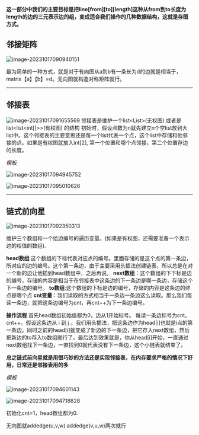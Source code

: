  **这一部分中我们的主要目标是把line[from][to][length]这种从from到to长度为length的边的三元表示边的组，变成适合我们操作的几种数据结构，这就是存图方式。**

## 邻接矩阵

![image-20231017090940151](C:/Users/DELL/AppData/Roaming/Typora/typora-user-images/image-20231017090940151.png)

最为简单的一种方式，就是对于有向图从a到b有一条长为d的边就是相当于，matrix【a】【b】=d。无向图就构造对称矩阵就行。

---
## 邻接表

![image-20231017091655569](C:/Users/DELL/AppData/Roaming/Typora/typora-user-images/image-20231017091655569.png)
邻接表是维护一个list<List<Integer>>(无权图)  或者是 list<list<int[]>>(有权图)  的结构
初始时，假设点数为n就先建立n个空list放到大list中。这个邻接表的主要意思还是每一个list代表一个点，这个list中存储和他邻接的点。如果是有权图就放入int[2],  第一个位置和哪个点邻接，第二个位置存边的长度。

*模板*

![image-20231017094945752](C:/Users/DELL/AppData/Roaming/Typora/typora-user-images/image-20231017094945752.png)

![image-20231017095010626](C:/Users/DELL/AppData/Roaming/Typora/typora-user-images/image-20231017095010626.png)


---
## 链式前向星

![image-20231017092350313](C:/Users/DELL/AppData/Roaming/Typora/typora-user-images/image-20231017092350313.png)

维护三个数组和一个给边编号的遍历变量。(如果是有权图，还需要准备一个表示边的权值的数组).

**head数组**:这个数组的下标代表对应点的编号。里面存储的是这个点的第一条边，所对应的边的编号。这个第一条边，由于主要采用头插法创建链表，所以总是在对一个新的边让他插到head数组中，之后再说。
**next数组**：这个数组的下下标是边的编号，存储的内容是相当于在邻接表中这条边的下一条边是哪一条边，存储这个下一条边的编号。
**to数组**:这个数组的下标是边的编号，存储的内容是这条边的终点是哪个点
**cnt变量**：我们读取的方式相当于一条边一条边这么读取。那么我们每读一条边，就把这条边编号为cnt，再cnt++为下一条边编号。

**操作流程**
首先head数组初始值都为0，边从1开始标号。
每读一条边标号为cnt，cnt++。假设这条边从 i 到 j 。我们用头插法，把这条边作为head[i]也就是i点的第一条边。同时之前的head[i]就变成了新边的下一条边，把它存入next数组，然后把新边的to存入to数组就行了。最后达到效果就是，你从head[i]开始，一直通过next数组找下一条边，一直找到0就代表没有下一条边，这个小链表就结束了。

**总之链式前向星就是用很巧妙的方法还是实现邻接表，在内存要求严格的情况下好用，日常还是邻接表用的多**

*模板*

![image-20231017094601143](C:/Users/DELL/AppData/Roaming/Typora/typora-user-images/image-20231017094601143.png)

![image-20231017094718828](C:/Users/DELL/AppData/Roaming/Typora/typora-user-images/image-20231017094718828.png)

初始化cnt=1，head数组都为0.

无向图就addedge(u,v,w)  addedge(v,u,w)两次就行


